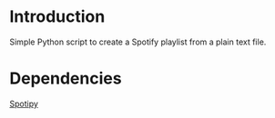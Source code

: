 # Introduction

Simple Python script to create a Spotify playlist from a plain text file. 

# Dependencies
[Spotipy](https://github.com/plamere/spotipy)